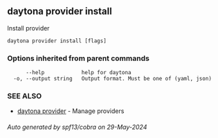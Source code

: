 ## daytona provider install

Install provider

```
daytona provider install [flags]
```

### Options inherited from parent commands

```
      --help            help for daytona
  -o, --output string   Output format. Must be one of (yaml, json)
```

### SEE ALSO

* [daytona provider](daytona_provider.md)	 - Manage providers

###### Auto generated by spf13/cobra on 29-May-2024
